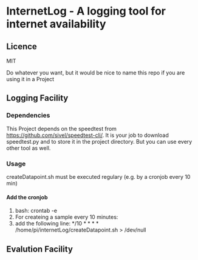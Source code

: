 # InternetLog - A logging tool for internet availability


## Licence

MIT

Do whatever you want, but it would be nice to name this repo if you are using it in a Project

## Logging Facility
### Dependencies
This Project depends on the speedtest from https://github.com/sivel/speedtest-cli/.
It is your job to download speedtest.py and to store it in the project directory.
But you can use every other tool as well.

### Usage
createDatapoint.sh must be executed regulary (e.g. by a cronjob every 10 min)

#### Add the cronjob
1. bash: crontab -e
2. For createing a sample every 10 minutes:
3. add the following line: */10  *  *   *   *     /home/pi/internetLog/createDatapoint.sh > /dev/null



## Evalution Facility
